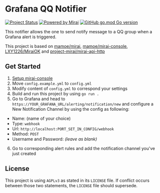 # Grafana QQ Notifier
[![Project Status](https://img.shields.io/badge/status-not%20finished%20yet-red)](#)
[![Powered by Mirai](https://img.shields.io/badge/powered%20by-Mirai-%237bbfb9)](https://github.com/mamoe/mirai)
[![GitHub go.mod Go version](https://img.shields.io/github/go-mod/go-version/GalvinGao/grafana-mirai-notifier)](#)


This notifier allows the one to send notify message to a QQ group when a Grafana alert is triggered.

This project is based on [mamoe/mirai](https://github.com/mamoe/mirai), [mamoe/mirai-console](https://github.com/mamoe/mirai-console), [LXY1226/MiraiOK](https://github.com/LXY1226/MiraiOK) and [project-mirai/mirai-api-http](https://github.com/project-mirai/mirai-api-http) 

## Get Started
1. [Setup mirai-console](https://github.com/LXY1226/MiraiOK)
2. Move `config.example.yml` to `config.yml`
3. Modify content of `config.yml` to correspond your settings
4. Build and run this project by using `go run .`
5. Go to Grafana and head to `https://YOUR_GRAFANA_URL/alerting/notification/new` and configure a New Notification Channel by using the config as following:
  - Name: (name of your choice)
  - Type: `webhook`
  - Url: `http://localhost:PORT_SET_IN_CONFIG/webhook`
  - Method: `POST`
  - Username and Password: _(leave as blank)_
6. Go to corresponding alert rules and add the notification channel you've just created

## License
This project is using `AGPLv3` as stated in its `LICENSE` file. If conflict occurs between those two statements, the `LICENSE` file should supersede.
